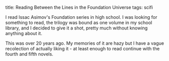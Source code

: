 title: Reading Between the Lines in the Foundation Universe
tags: scifi

I read Issac Asimov's Foundation series in high school.  I was looking for
something to read, the trilogy was bound as one volume in my school library,
and I decided to give it a shot, pretty much without knowing anything about
it.

This was over 20 years ago.  My memories of it are hazy but I have a vague
recolection of actually liking it - at least enough to read continue with
the fourth and fifth novels.
